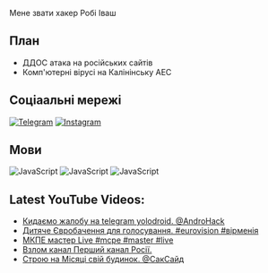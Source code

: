 Мене звати хакер Робі Іваш
## План
- ДДОС атака на російських сайтів
- Комп'ютерні вірусі на Калінінську АЕС
## Соціаальні мережі
[![Telegram](https://img.shields.io/badge/-Telegram-090909?style=for-the-badge&logo=telegram&logoColor=27A0D9)](https://t.me/+G6oaMxVGu5dlOWZi)
[![Instagram](https://img.shields.io/badge/-Instagram-090909?style=for-the-badge&logo=instagram&logoColor=B4068E)](https://www.instagram.com/bakum430)
## Мови
![JavaScript](https://img.shields.io/badge/-JavaScript-090909?style=for-the-badge&logo=JavaScript&logoColor=E9D54D)
![JavaScript](https://img.shields.io/badge/-Java-090909?style=for-the-badge&logo=Java&logoColor=E9D54D)
![JavaScript](https://img.shields.io/badge/-Python-090909?style=for-the-badge&logo=Python&logoColor=E9D54D)
## Latest YouTube Videos:
<!-- YOUTUBE:START -->
- [Кидаємо жалобу на telegram yolodroid. @AndroHack](https://www.youtube.com/watch?v=GsSc-j4Vb3s)
- [Дитяче Євробачення для голосування. #eurovision #вірменія](https://www.youtube.com/watch?v=BVVo2kJ7JcQ)
- [МКПЕ мастер Live #mcpe #master #live](https://www.youtube.com/watch?v=8yTfKcGs36M)
- [Взлом канал Перший канал Росії.](https://www.youtube.com/watch?v=oV0upNQU3Ig)
- [Строю на Місяці свій будинок. @СакСайд](https://www.youtube.com/watch?v=YIa4q3l8QGg)
<!-- YOUTUBE:END -->